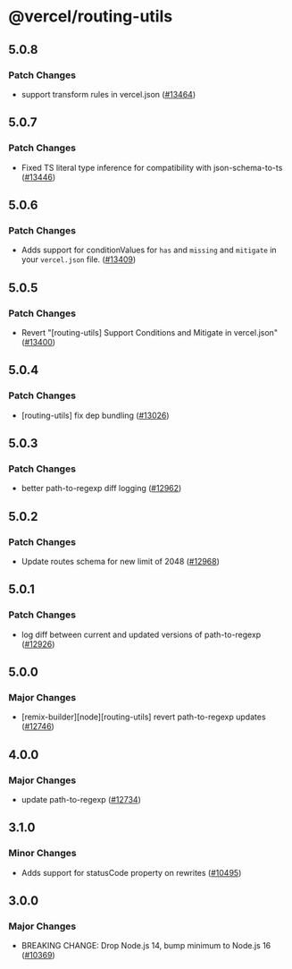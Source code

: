 # @vercel/routing-utils

## 5.0.8

### Patch Changes

- support transform rules in vercel.json ([#13464](https://github.com/vercel/vercel/pull/13464))

## 5.0.7

### Patch Changes

- Fixed TS literal type inference for compatibility with json-schema-to-ts ([#13446](https://github.com/vercel/vercel/pull/13446))

## 5.0.6

### Patch Changes

- Adds support for conditionValues for `has` and `missing` and `mitigate` in your `vercel.json` file. ([#13409](https://github.com/vercel/vercel/pull/13409))

## 5.0.5

### Patch Changes

- Revert "[routing-utils] Support Conditions and Mitigate in vercel.json" ([#13400](https://github.com/vercel/vercel/pull/13400))

## 5.0.4

### Patch Changes

- [routing-utils] fix dep bundling ([#13026](https://github.com/vercel/vercel/pull/13026))

## 5.0.3

### Patch Changes

- better path-to-regexp diff logging ([#12962](https://github.com/vercel/vercel/pull/12962))

## 5.0.2

### Patch Changes

- Update routes schema for new limit of 2048 ([#12968](https://github.com/vercel/vercel/pull/12968))

## 5.0.1

### Patch Changes

- log diff between current and updated versions of path-to-regexp ([#12926](https://github.com/vercel/vercel/pull/12926))

## 5.0.0

### Major Changes

- [remix-builder][node][routing-utils] revert path-to-regexp updates ([#12746](https://github.com/vercel/vercel/pull/12746))

## 4.0.0

### Major Changes

- update path-to-regexp ([#12734](https://github.com/vercel/vercel/pull/12734))

## 3.1.0

### Minor Changes

- Adds support for statusCode property on rewrites ([#10495](https://github.com/vercel/vercel/pull/10495))

## 3.0.0

### Major Changes

- BREAKING CHANGE: Drop Node.js 14, bump minimum to Node.js 16 ([#10369](https://github.com/vercel/vercel/pull/10369))
